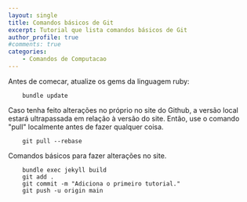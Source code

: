 ```yaml
---
layout: single
title: Comandos básicos de Git
excerpt: Tutorial que lista comandos básicos de Git
author_profile: true
#comments: true
categories: 
    - Comandos de Computacao
---
```


Antes de comecar, atualize os gems da linguagem ruby:

```
    bundle update
```


Caso tenha feito alterações no próprio no site do Github, a versão local estará ultrapassada em relação à versão do site. Então, use o comando "pull" localmente antes de fazer qualquer coisa.

```
    git pull --rebase
```

Comandos básicos para fazer alterações no site.

```
    bundle exec jekyll build
    git add .
    git commit -m "Adiciona o primeiro tutorial."
    git push -u origin main
```



